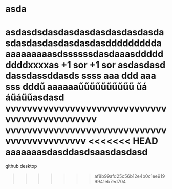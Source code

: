 # asda
asdasdsdasdasdasdasdasdasdasdasdasdasdasdasdasdasdddddddddaaaaaaaaaasdssssssdasdaaasdddddddddxxxxas
+1 sor
+1 sor
asdasdasd
dassdassddasds
ssss
aaa
ddd
aaa
sss
dddű
aaaaaaűűűűűűűűűű
űá
áűáűűasdasd
vvvvvvvvvvvvvvvvvvvvvvvvvvvvvvvvvvvvvvvvvvvvvvv
vvvvvvvvvvvvvvvvvvvvvvvvvvvvvvvvvvvvvvvvvvvvv
<<<<<<< HEAD
aaaaaaasdasddasdsaasdasdasd
=======
github desktop
>>>>>>> af8b99afd25c56b12e4b0c1ee9199941eb7ed704
